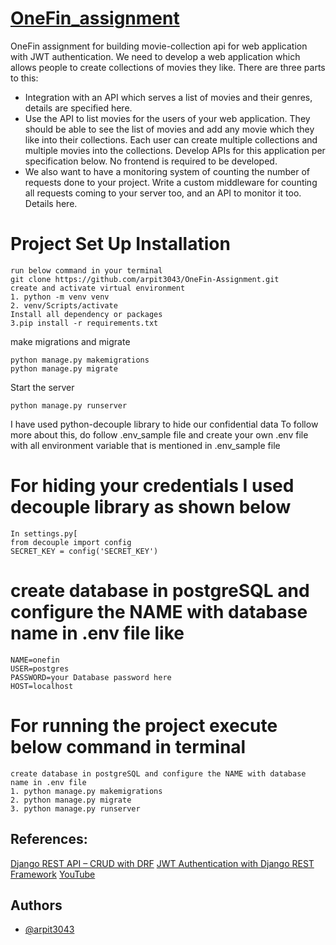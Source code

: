 # [OneFin_assignment](https://docs.google.com/document/d/1IYGW6CZB5nQ3DmNgBotI10h0bnGep1r5g2D_ZRaFMDc/edit#heading=h.b9f6ujmuzlha)
OneFin assignment for building movie-collection api for web application with JWT authentication.
We need to develop a web application which allows people to create collections of movies they like. 
There are three parts to this:
- Integration with an API which serves a list of movies and their genres, details are specified here.
- Use the API to list movies for the users of your web application. They should be able to see the list of movies and add any movie which they like into their collections. Each user can create multiple collections and multiple movies into the collections. Develop APIs for this application per specification below. No frontend is required to be developed.
- We also want to have a monitoring system of counting the number of requests done to your project. Write a custom middleware for counting all requests coming to your server too, and an API to monitor it too. Details here.

# Project Set Up Installation
    run below command in your terminal 
    git clone https://github.com/arpit3043/OneFin-Assignment.git
    create and activate virtual environment
    1. python -m venv venv 
    2. venv/Scripts/activate
    Install all dependency or packages
    3.pip install -r requirements.txt
make migrations and migrate
```
python manage.py makemigrations
python manage.py migrate
```
Start the server

```
python manage.py runserver
```

I have used python-decouple library to hide our confidential data 
To follow more about this, do follow .env_sample file and create your own .env file
with all environment variable that is mentioned in .env_sample file

# For hiding your credentials I used decouple library as shown below
    In settings.py[
    from decouple import config
    SECRET_KEY = config('SECRET_KEY')

# create database in postgreSQL and configure the NAME with database name in .env file like
    NAME=onefin
    USER=postgres
    PASSWORD=your Database password here
    HOST=localhost
# For running the project execute below command in terminal
    create database in postgreSQL and configure the NAME with database name in .env file
    1. python manage.py makemigrations
    2. python manage.py migrate
    3. python manage.py runserver

## References:
[Django REST API – CRUD with DRF](https://www.geeksforgeeks.org/django-rest-api-crud-with-drf/)
[JWT Authentication with Django REST Framework](https://www.geeksforgeeks.org/jwt-authentication-with-django-rest-framework/)
[YouTube](https://www.youtube.com/)

## Authors

- [@arpit3043](https://www.github.com/arpit3043)
